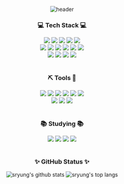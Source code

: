 <!--
### Hi there 👋

**sryung1225/sryung1225** is a ✨ _special_ ✨ repository because its `README.md` (this file) appears on your GitHub profile.

Here are some ideas to get you started:

- 🔭 I’m currently working on ...
- 🌱 I’m currently learning ...
- 👯 I’m looking to collaborate on ...
- 🤔 I’m looking for help with ...
- 💬 Ask me about ...
- 📫 How to reach me: ...
- 😄 Pronouns: ...
- ⚡ Fun fact: ...
-->



<div align="center">

  ![header](https://capsule-render.vercel.app/api?type=waving&color=0:FF6633,100:FF495F&fontColor=FFFFFF&height=150&section=header&text=Hello,%20Sung-ryung&fontSize=30&animation=twinkling&fontAlign=81&fontAlignY=30)
  <br>
  
  <h3>💻 Tech Stack 💻</h3>
  <div align="center">
    <img src="https://img.shields.io/badge/HTML5-E34F26?style=flat-square&logo=html5&logoColor=white"/>
    <img src="https://img.shields.io/badge/CSS3-1572B6?style=flat-square&logo=css3&logoColor=white"/>
    <img src="https://img.shields.io/badge/Bootstrap-7952B3?style=flat-square&logo=bootstrap&logoColor=white"/>
    <img src="https://img.shields.io/badge/WordPress-%23117AC9.svg?style=flat-square&logo=WordPress&logoColor=white"/>
    <img src="https://img.shields.io/badge/jQuery-0769AD?style=flat-square&logo=jQuery&logoColor=white"/>
    <br>
    <img src="https://img.shields.io/badge/Sass-CC6699?style=flat-square&logo=Sass&logoColor=white"/>
    <img src="https://img.shields.io/badge/JavaScript-F7DF1E?style=flat-square&logo=javascript&logoColor=black"/>
    <img src="https://img.shields.io/badge/Typescript-3178C6?style=flat-square&logo=Typescript&logoColor=white"/>
    <img src="https://img.shields.io/badge/React-61DAFB?style=flat-square&logo=React&logoColor=black"/>
    <img src="https://img.shields.io/badge/Styled_Components-DB7093?style=flat-square&logo=styled-components&logoColor=white"/>
    <img src="https://img.shields.io/badge/Recoil-3578E5?style=flat-square&logo=recoil&logoColor=white"/>
    <br>
    <img src="https://img.shields.io/badge/Python-3776AB?style=flat-square&logo=Python&logoColor=white"/>
    <img src="https://img.shields.io/badge/Git-F05032?style=flat-square&logo=git&logoColor=white"/>
    <img src="https://img.shields.io/badge/Gulp-%23CF4647.svg?style=flat-square&logo=gulp&logoColor=white"/>
    <img src="https://img.shields.io/badge/Firebase-FFCA28?style=flat-square&logo=firebase&logoColor=black"/>
  </div>
  <br>
  
  <h3>⛏ Tools 🔧</h3>
  <div align="center">
    <img src="https://img.shields.io/badge/Visual_Studio_Code-007ACC?style=flat-square&logo=Visual Studio Code&logoColor=white"/>
    <img src="https://img.shields.io/badge/GitHub-181717?style=flat-square&logo=GitHub&logoColor=white"/>
    <img src="https://img.shields.io/badge/Jira-0052CC?style=flat-square&logo=Jira&logoColor=white"/>
    <img src="https://img.shields.io/badge/Bitbucket-0052CC?style=flat-square&logo=Bitbucket&logoColor=white"/>
    <img src="https://img.shields.io/badge/Confluence-172B4D?style=flat-square&logo=Confluence&logoColor=white"/>
    <img src="https://img.shields.io/badge/Notion-000000?style=flat-square&logo=notion&logoColor=white">
    <br>
    <img src="https://img.shields.io/badge/Adobe Photoshop-31A8FF?style=flat-square&logo=Adobe Photoshop&logoColor=white"/>
    <img src="https://img.shields.io/badge/Figma-%23F24E1E.svg?style=flat-square&logo=figma&logoColor=white"/>
    <img src="https://img.shields.io/badge/Zeplin-F4BA43?style=flat-square&logo=zeplin&logoColor=white"/>
  </div>
  <br>

  <h3>📚 Studying 📚</h3>
  <div align="center">
    <img src="https://img.shields.io/badge/Next.js-000000?style=flat-square&logo=Next.js&logoColor=white"/>
    <img src="https://img.shields.io/badge/Tailwind CSS-06B6D4?style=flat-square&logo=Tailwind CSS&logoColor=white"/>
    <img src="https://img.shields.io/badge/Framer-E52FC1?style=flat-square&logo=framer&logoColor=white"/>
    <img src="https://img.shields.io/badge/Redux-764ABC?style=flat-square&logo=Redux&logoColor=white"/>
  </div>
  <br>
  
  <!-- Goal
    <img src="https://img.shields.io/badge/Gatsby-%23663399.svg?style=flat-square&logo=gatsby&logoColor=white"/>
    <img src="https://img.shields.io/badge/Storybook-FF4785?style=flat-square&logo=Storybook&logoColor=white"/>
    <img src="https://img.shields.io/badge/GraphQL-E10098?style=flat-square&logo=GraphQL&logoColor=white"/>
    <img src="https://img.shields.io/badge/Django-092E20?style=flat-square&logo=django&logoColor=white"/>
    <img src="https://img.shields.io/badge/Node.js-339933?style=flat-square&logo=Node.js&logoColor=white"/>
    <img src="https://img.shields.io/badge/GSAP-88CE02?style=flat-square&logo=greensock&logoColor=white"/>
    <img src="https://img.shields.io/badge/Threejs-black?style=flat-square&logo=three.js&logoColor=white"/>
  -->
  
  <h3>✨ GitHub Status ✨</h3>
  
  ![sryung's github stats](https://github-readme-stats.vercel.app/api?username=sryung1225&show_icons=true&count_private=true&theme=vue)
  ![sryung's top langs](https://github-readme-stats.vercel.app/api/top-langs/?username=sryung1225&layout=compact&count_private=true&theme=vue&langs_count=8&exclude_repo=boramboram_hackaton,WebPub_Array)

  <br>
</div>
